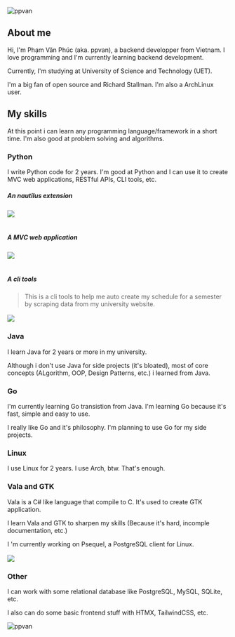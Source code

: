 <p align="left">
<img src="https://komarev.com/ghpvc/?username=ppvan&label=Profile%20views&color=0e75b6&style=flat" alt="ppvan" />
</p>

<h2 align="left">About me</h2>
Hi, I'm Phạm Văn Phúc (aka. ppvan), a backend developper from Vietnam. I love programming and I'm currently learning backend development.

Currently, I'm studying at University of Science and Technology (UET).

I'm a big fan of open source and Richard Stallman. I'm also a ArchLinux user.

## My skills

At this point i can learn any programming language/framework in a short time. I'm also good at problem solving and algorithms.

### Python
I write Python code for 2 years. I'm good at Python and I can use it to create MVC web applications, RESTful APIs, CLI tools, etc.

##### An nautilus extension

<a href="https://github.com/ppvan/nautilus-open-in-blackbox">
<img align="center" src="https://github-readme-stats.vercel.app/api/pin?username=ppvan&repo=uetschedule&theme=transparent"/>
<a/><br/><br/>


##### A MVC web application
<a href="https://github.com/ppvan/tree">
<img align="center" src="https://github-readme-stats.vercel.app/api/pin?username=ppvan&repo=tree&theme=transparent"/>
<a/><br/><br/>

##### A cli tools
> This is a cli tools to help me auto create my schedule for a semester by scraping data from my university website.

<a href="https://github.com/ppvan/tree">
<img align="center" src="https://github-readme-stats.vercel.app/api/pin?username=ppvan&repo=uetschedule&theme=transparent"/>
<a/>
<br>


### Java


I learn Java for 2 years or more in my university.

Although i don't use Java for side projects (it's bloated), most of core concepts (ALgorithm, OOP, Design Patterns, etc.) i learned from Java.

### Go

I'm currently learning Go transistion from Java. I'm learning Go because it's fast, simple and easy to use.

I really like Go and it's philosophy. I'm planning to use Go for my side projects.

### Linux

I use Linux for 2 years. I use Arch, btw. That's enough.

### Vala and GTK

Vala is a C# like language that compile to C. It's used to create GTK application.

I learn Vala and GTK to sharpen my skills (Because it's hard, incomple documentation, etc.)

I 'm currently working on Psequel, a PostgreSQL client for Linux.

<a href="https://github.com/ppvan/psequel">
<img align="center" src="https://github-readme-stats.vercel.app/api/pin?username=ppvan&repo=psequel&theme=transparent"/>
<a/>
<br>

### Other

I can work with some relational database like PostgreSQL, MySQL, SQLite, etc.

I also can do some basic frontend stuff with HTMX, TailwindCSS, etc.


<p><img align="center" src="https://github-readme-streak-stats.herokuapp.com/?user=ppvan&theme=dark" alt="ppvan" /></p>
